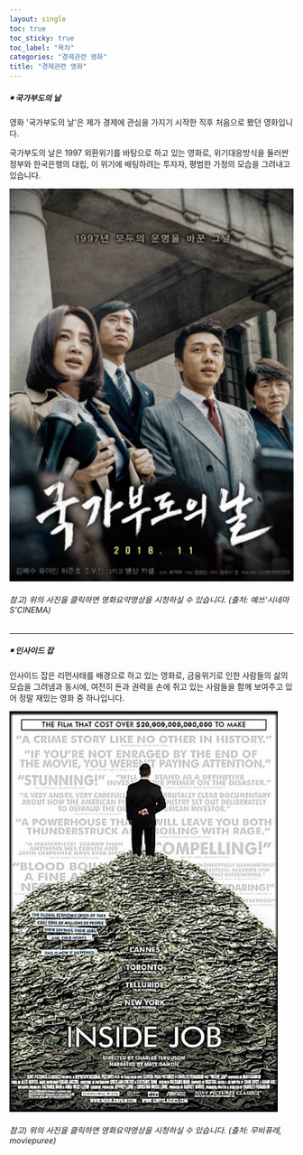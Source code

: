 ```yaml
---
layout: single
toc: true
toc_sticky: true
toc_label: "목차"
categories: "경제관련 영화"
title: "경제관련 영화"
---
```

##### **￭ 국가부도의 날**

영화 '국가부도의 날'은 제가 경제에 관심을 가지기 시작한 직후 처음으로 봤던 영화입니다.

국가부도의 날은 1997 외환위기를 바탕으로 하고 있는 영화로, 위기대응방식을 둘러싼 정부와 한국은행의 대립, 이 위기에 배팅하려는 투자자, 평범한 가정의 모습을 그려내고 있습니다. 

[![movieposter](/assets/images/movieposter.png "영화요약 영상입니다! 궁금하시다면 방문해보세요")](https://www.youtube.com/watch?v=PilQgRhwJrU)

###### 참고) 위의 사진을 클릭하면 영화요약영상을 시청하실 수 있습니다. (출처: 예쓰'시네마S'CINEMA)

---
##### **￭ 인사이드 잡**

인사이드 잡은 리먼사태를 배경으로 하고 있는 영화로, 금융위기로 인한 사람들의 삶의 모습을 그려냄과 동시에, 여전히 돈과 권력을 손에 쥐고 있는 사람들을 함께 보여주고 있어 정말 재밌는 영화 중 하나입니다. 

[![movieposter2](/assets/images/movieposter2.png "영화요약 영상입니다! 궁금하시다면 방문해보세요")](https://www.youtube.com/watch?v=SoUkeJx-V4M)

###### 참고) 위의 사진을 클릭하면 영화요약영상을 시청하실 수 있습니다. (출처: 무비퓨레, moviepuree)
